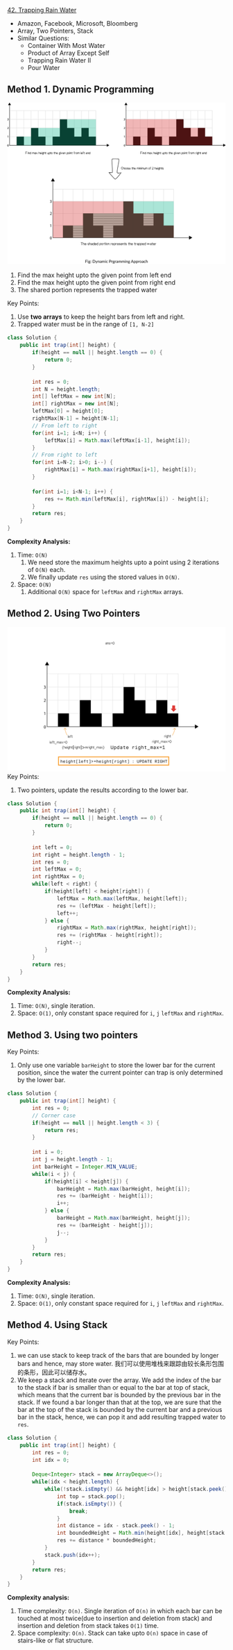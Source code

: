 [42. Trapping Rain Water](https://leetcode.com/problems/trapping-rain-water/)

* Amazon, Facebook, Microsoft, Bloomberg
* Array, Two Pointers, Stack
* Similar Questions:
    * Container With Most Water
    * Product of Array Except Self
    * Trapping Rain Water II
    * Pour Water


## Method 1. Dynamic Programming
![](images/0042_trapping_rain_water_DP.png)
1. Find the max height upto the given point from left end
2. Find the max height upto the given point from right end
3. The shared portion represents the trapped water

Key Points:
1. Use **two arrays** to keep the height bars from left and right.
2. Trapped water must be in the range of `[1, N-2]`

```java
class Solution {
    public int trap(int[] height) {
        if(height == null || height.length == 0) {
            return 0;
        }
        
        int res = 0;
        int N = height.length;
        int[] leftMax = new int[N];
        int[] rightMax = new int[N];
        leftMax[0] = height[0];
        rightMax[N-1] = height[N-1];
        // From left to right
        for(int i=1; i<N; i++) {
            leftMax[i] = Math.max(leftMax[i-1], height[i]);
        }
        // From right to left
        for(int i=N-2; i>0; i--) {
            rightMax[i] = Math.max(rightMax[i+1], height[i]);
        }
        
        for(int i=1; i<N-1; i++) {
            res += Math.min(leftMax[i], rightMax[i]) - height[i];
        }
        return res;
    }
}
```
**Complexity Analysis:**
1. Time: `O(N)`
   1. We need store the maximum heights upto a point using 2 iterations of `O(N)` each.
   2. We finally update `res` using the stored values in `O(N)`.
2. Space: `O(N)`
   1. Additional `O(N)` space for `leftMax` and `rightMax` arrays.


## Method 2. Using Two Pointers
![](images/0042_trapping_rain_water_TwoPointer.png)
Key Points:
1. Two pointers, update the results according to the lower bar.

```Java
class Solution {
    public int trap(int[] height) {
        if(height == null || height.length == 0) {
            return 0;
        }
        
        int left = 0;
        int right = height.length - 1;
        int res = 0;
        int leftMax = 0;
        int rightMax = 0;
        while(left < right) {
            if(height[left] < height[right]) {
                leftMax = Math.max(leftMax, height[left]);
                res += (leftMax - height[left]);
                left++;
            } else {
                rightMax = Math.max(rightMax, height[right]);
                res += (rightMax - height[right]);
                right--;
            }
        }
        return res;
    }
}
```
**Complexity Analysis:**
1. Time: `O(N)`, single iteration.
2. Space: `O(1)`, only constant space required for `i`, `j` `leftMax` and `rightMax`.


## Method 3. Using two pointers
Key Points:
1. Only use one variable `barHeight` to store the lower bar for the current position, since the water the current pointer can trap is only determined by the lower bar.

```java
class Solution {
    public int trap(int[] height) {
        int res = 0;
        // Corner case
        if(height == null || height.length < 3) {
            return res;
        }
        
        int i = 0;
        int j = height.length - 1;
        int barHeight = Integer.MIN_VALUE;
        while(i < j) {
            if(height[i] < height[j]) {
                barHeight = Math.max(barHeight, height[i]);
                res += (barHeight - height[i]);
                i++;
            } else {
                barHeight = Math.max(barHeight, height[j]);
                res += (barHeight - height[j]);
                j--;
            }
        }
        return res;
    }
}
```
**Complexity Analysis:**
1. Time: `O(N)`, single iteration.
2. Space: `O(1)`, only constant space required for `i`, `j` `leftMax` and `rightMax`.


## Method 4. Using Stack
Key Points:
1. we can use stack to keep track of the bars that are bounded by longer bars and hence, may store water. 我们可以使用堆栈来跟踪由较长条形包围的条形，因此可以储存水。
2. We keep a stack and iterate over the array. We add the index of the bar to the stack if bar is smaller than or equal to the bar at top of stack, which means that the current bar is bounded by the previous bar in the stack. If we found a bar longer than that at the top, we are sure that the bar at the top of the stack is bounded by the current bar and a previous bar in the stack, hence, we can pop it and add resulting trapped water to `res`.

```Java
class Solution {
    public int trap(int[] height) {
        int res = 0;
        int idx = 0;

        Deque<Integer> stack = new ArrayDeque<>();
        while(idx < height.length) {
            while(!stack.isEmpty() && height[idx] > height[stack.peek()]) {
                int top = stack.pop();
                if(stack.isEmpty()) {
                    break;
                }
                int distance = idx - stack.peek() - 1;
                int boundedHeight = Math.min(height[idx], height[stack.peek()]) - height[top];
                res += distance * boundedHeight;
            }
            stack.push(idx++);
        }
        return res;
    }
}
```
**Complexity analysis:**
1. Time complexity: `O(n)`. Single iteration of `O(n)` in which each bar can be touched at most twice(due to insertion and deletion from stack) and insertion and deletion from stack takes `O(1)` time.
2. Space complexity: `O(n)`. Stack can take upto `O(n)` space in case of stairs-like or flat structure. 